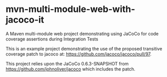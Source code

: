 mvn-multi-module-web-with-jacoco-it
===================================

A Maven multi-module web project demonstrating using JaCoCo for code coverage assertions during Integration Tests

This is an example project demonstrating the use of the proposed transitive coverage patch to jacoco at: https://github.com/jacoco/jacoco/pull/97.

This project relies upon the JaCoCo 0.6.3-SNAPSHOT from https://github.com/johnoliver/jacoco which includes the patch.
